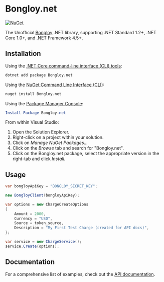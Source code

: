 # Bongloy.net

[![NuGet](https://img.shields.io/nuget/v/bongloy.net.svg)](https://www.nuget.org/packages/Bongloy.net/)

The Unofficial [Bongloy](https://bongloy.com) .NET library, supporting .NET Standard 1.2+, .NET Core 1.0+, and .NET Framework 4.5+.

## Installation

Using the [.NET Core command-line interface (CLI) tools](https://docs.microsoft.com/en-us/dotnet/core/tools/):

```sh
dotnet add package Bongloy.net
```

Using the [NuGet Command Line Interface (CLI)](https://docs.microsoft.com/en-us/nuget/tools/nuget-exe-cli-reference):

```sh
nuget install Bongloy.net
```

Using the [Package Manager Console](https://docs.microsoft.com/en-us/nuget/tools/package-manager-console):

```powershell
Install-Package Bongloy.net
```

From within Visual Studio:

1. Open the Solution Explorer.
2. Right-click on a project within your solution.
3. Click on *Manage NuGet Packages...*
4. Click on the *Browse* tab and search for "Bongloy.net".
5. Click on the Bongloy.net package, select the appropriate version in the
   right-tab and click *Install*.

## Usage

```c#
var bongloyApiKey = "BONGLOY_SECRET_KEY";

new BongloyClient(bongloyApiKey);

var options = new ChargeCreateOptions
{
    Amount = 2000,
    Currency = "USD",
    Source = token_source,
    Description = "My First Test Charge (created for API docs)",
};

var service = new ChargeService();
service.Create(options);
```
## Documentation

For a comprehensive list of examples, check out the [API
documentation](https://sandbox.bongloy.com/documentation).

